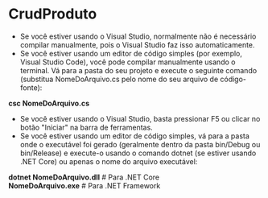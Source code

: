 # CrudProduto

* Se você estiver usando o Visual Studio, normalmente não é necessário compilar manualmente, pois o Visual Studio faz isso automaticamente.
* Se você estiver usando um editor de código simples (por exemplo, Visual Studio Code), você pode compilar manualmente usando o terminal. 
Vá para a pasta do seu projeto e execute o seguinte comando (substitua NomeDoArquivo.cs pelo nome do seu arquivo de código-fonte):

**csc NomeDoArquivo.cs**

* Se você estiver usando o Visual Studio, basta pressionar F5 ou clicar no botão "Iniciar" na barra de ferramentas.
* Se você estiver usando um editor de código simples, vá para a pasta onde o executável foi gerado (geralmente dentro da pasta bin/Debug ou bin/Release) e 
execute-o usando o comando dotnet (se estiver usando .NET Core) ou apenas o nome do arquivo executável:

**dotnet NomeDoArquivo.dll**   # Para .NET Core <br />
**NomeDoArquivo.exe**          # Para .NET Framework

